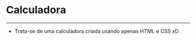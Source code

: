 # Calculadora
-----------------------------------------------
- Trata-se de uma calculadora criada usando apenas HTML e CSS xD
